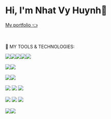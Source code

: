 <h1>Hi, I'm Nhat Vy Huynh</span>👋</h1>

<a href="https://github.com/nhatvy1">My portfolio 👈</a>

<br/>
 
🤖 MY TOOLS & TECHNOLOGIES:

<div style="display:flex; flex-wrap: wrap;">
	<img src="https://img.shields.io/badge/html5-%23E34F26.svg?&style=for-the-badge&logo=html5&logoColor=white" />
	<img src="https://img.shields.io/badge/css3-%231572B6.svg?&style=for-the-badge&logo=css3&logoColor=white" />
	<img src="https://img.shields.io/badge/sass-%23CC6699.svg?&style=for-the-badge&logo=sass&logoColor=white" />
	<img src="https://img.shields.io/badge/tailwind%20css-%2338B2AC.svg?&style=for-the-badge&logo=tailwind%20css&logoColor=white" />
	<img src="https://img.shields.io/badge/bootstrap-%237952B3.svg?&style=for-the-badge&logo=bootstrap&logoColor=white" />
	<img src-"https://img.shields.io/badge/mui-%237952B3.svg?&style=for-the-badge&logo=mui&logoColor=white" />
</div>

<br />

<div style="display:flex; flex-wrap: wrap;">
	<img src="https://img.shields.io/badge/javascript-%23F7DF1E.svg?&style=for-the-badge&logo=javascript&logoColor=black" />
	<img src="https://img.shields.io/badge/typescript-%233178C6.svg?&style=for-the-badge&logo=typescript&logoColor=white" />
</div>

<br />

<div style="display:flex; flex-wrap: wrap;">
	<img src="https://img.shields.io/badge/react-%2320232a.svg?style=for-the-badge&logo=react&logoColor=%2361DAFB">
	<img src="https://img.shields.io/badge/next.js-%23000000.svg?&style=for-the-badge&logo=next.js&logoColor=white" />
</div>

<br />
<div>
	<img src="https://img.shields.io/badge/node.js-%23339933.svg?&style=for-the-badge&logo=node.js&logoColor=white" />
	<img src="https://img.shields.io/badge/express.js-%23404d59.svg?style=for-the-badge&logo=express&logoColor=%2361DAFB">
	<img src="https://img.shields.io/badge/nestjs-%23E0234E.svg?&style=for-the-badge&logo=nestjs&logoColor=white" />
</div>

<br />

<div>
	<img src="https://img.shields.io/badge/MySQL-045782?style=for-the-badge&logo=mysql&logoColor=white">
    <img src="https://img.shields.io/badge/postgres-%23316192.svg?style=for-the-badge&logo=postgresql&logoColor=white">
	<img src="https://img.shields.io/badge/mongodb-%2347A248.svg?&style=for-the-badge&logo=mongodb&logoColor=white" />
</div>

<br />

<div style="display:flex; flex-wrap: wrap;">
 <img src="https://img.shields.io/badge/docker-%230db7ed.svg?style=for-the-badge&logo=docker&logoColor=white">
 <img src="https://img.shields.io/badge/gitlab-%23181717.svg?style=for-the-badge&logo=gitlab&logoColor=white">
</div>
